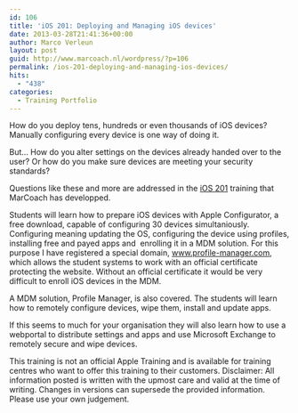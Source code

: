 ```yaml
---
id: 106
title: 'iOS 201: Deploying and Managing iOS devices'
date: 2013-03-28T21:41:36+00:00
author: Marco Verleun
layout: post
guid: http://www.marcoach.nl/wordpress/?p=106
permalink: /ios-201-deploying-and-managing-ios-devices/
hits:
  - "438"
categories:
  - Training Portfolio
---
```

How do you deploy tens, hundreds or even thousands of iOS devices? Manually configuring every device is one way of doing it.

But&#8230; How do you alter settings on the devices already handed over to the user? Or how do you make sure devices are meeting your security standards?

Questions like these and more are addressed in the [iOS 201](http://www.marcoach.nl/ios-201-deploying-and-managing-ios-devices/ "iOS 201: Deploying and Managing iOS devices") training that MarCoach has developped.<!--more-->

Students will learn how to prepare iOS devices with Apple Configurator, a free download, capable of configuring 30 devices simultaniously. Configuring meaning updating the OS, configuring the device using profiles, installing free and payed apps and  enrolling it in a MDM solution. For this purpose I have registered a special domain, <a href="http://www.profile-manager.com/" class="broken_link" rel="nofollow">www.profile-manager.com</a>, which allows the student systems to work with an official certificate protecting the website. Without an official certificate it would be very difficult to enroll iOS devices in the MDM.

A MDM solution, Profile Manager, is also covered. The students will learn how to remotely configure devices, wipe them, install and update apps.

If this seems to much for your organisation they will also learn how to use a webportal to distribute settings and apps and use Microsoft Exchange to remotely secure and wipe devices.

This training is not an official Apple Training and is available for training centres who want to offer this training to their customers. Disclaimer: All information posted is written with the upmost care and valid at the time of writing. Changes in versions can supersede the provided information. Please use your own judgement.